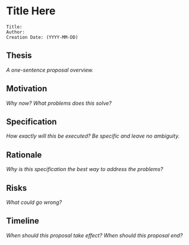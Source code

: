 # Title Here

```
Title:
Author:
Creation Date: (YYYY-MM-DD)
```

## Thesis

*A one-sentence proposal overview.*

## Motivation

*Why now? What problems does this solve?*

## Specification

*How exactly will this be executed? Be specific and leave no ambiguity.*

## Rationale

*Why is this specification the best way to address the problems?*

## Risks

*What could go wrong?*

## Timeline

*When should this proposal take effect? When should this proposal end?*
